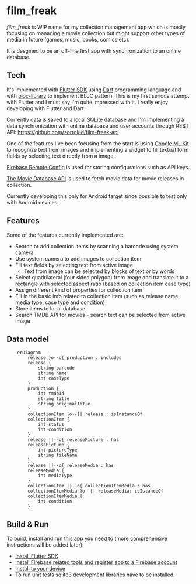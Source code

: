 # film_freak

*film_freak* is WIP name for my collection management app which is mostly focusing on managing a movie collection but might support other types of media in future (games, music, books, comics etc).

It is desgined to be an off-line first app with synchronization to an online database.

## Tech

It's implemented with [Flutter SDK](https://flutter.dev/) using [Dart](https://dart.dev/) programming language and with [bloc-library](https://bloclibrary.dev) to implement BLoC pattern. This is my first serious attempt with Flutter and I must say I'm quite impressed with it. I really enjoy developing with Flutter and Dart.

Currently data is saved to a local [SQLite](https://www.sqlite.org) database and I'm implementing a data synchronization with online database and user accounts through REST API: https://github.com/zorrokid/film-freak-api

One of the features I've been focusing from the start is using [Google ML Kit](https://developers.google.com/ml-kit) to recognize text from images and implementing a widget to fill textual form fields by selecting text directly from a image.

[Firebase Remote Config](https://firebase.google.com/docs/remote-config) is used for storing configurations such as API keys.

[The Movie Database API](https://developers.themoviedb.org) is used to fetch movie data for movie releases in collection.

Currently developing this only for Android target since possible to test only with Android devices.


## Features

Some of the features currently implemented are:
- Search or add collection items by scanning a barcode using system camera
- Use system camera to add images to collection item
- Fill text fields by selecting text from active image 
    - Text from image can be selected by blocks of text or by words
- Select quadrilateral (four sided polygon) from image and translate it to a rectangle with selected aspect ratio (based on collection item case type)
- Assign different kind of properties for collection item
- Fill in the basic info related to collection item (such as release name, media type, case type and condition)
- Store items to local database
- Search TMDB API for movies - search text can be selected from active image

## Data model

```mermaid
    erDiagram
        release }o--o{ production : includes 
        release {
            string barcode
            string name
            int caseType
        }
        production {
            int tmdbId
            string title
            string originalTitle
        }
        collectionItem }o--|| release : isInstanceOf 
        collectionItem {
            int status
            int condition
        }
        release ||--o{ releasePicture : has
        releasePicture {
            int pictureType
            string fileName
        }
        release ||--o{ releaseMedia : has
        releaseMedia {
            int mediaType
        }
        collectionItem ||--o{ collectionItemMedia : has
        collectionItemMedia }o--|| releaseMedia: isIstanceOf
        collectionItemMedia {
            int condition
        }
```

## Build & Run

To build, install and run this app you need to (more comprehensive instructions will be added later):
- [Install Flutter SDK](https://docs.flutter.dev/get-started/install)
- [Install Firebase related tools and register app to a Firebase account](https://firebase.google.com/docs/flutter/setup?platform=android)
- [Install to your device](https://docs.flutter.dev/deployment/android#install-an-apk-on-a-device)
- To run unit tests sqlite3 development libraries have to be installed.
